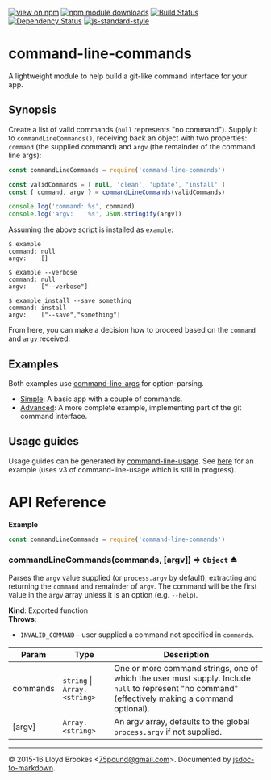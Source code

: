 [![view on npm](http://img.shields.io/npm/v/command-line-commands.svg)](https://www.npmjs.org/package/command-line-commands)
[![npm module downloads](http://img.shields.io/npm/dt/command-line-commands.svg)](https://www.npmjs.org/package/command-line-commands)
[![Build Status](https://travis-ci.org/75lb/command-line-commands.svg?branch=master)](https://travis-ci.org/75lb/command-line-commands)
[![Dependency Status](https://david-dm.org/75lb/command-line-commands.svg)](https://david-dm.org/75lb/command-line-commands)
[![js-standard-style](https://img.shields.io/badge/code%20style-standard-brightgreen.svg)](https://github.com/feross/standard)

# command-line-commands
A lightweight module to help build a git-like command interface for your app.

## Synopsis

Create a list of valid commands (`null` represents "no command"). Supply it to `commandLineCommands()`, receiving back an object with two properties: `command` (the supplied command) and `argv` (the remainder of the command line args):
```js
const commandLineCommands = require('command-line-commands')

const validCommands = [ null, 'clean', 'update', 'install' ]
const { command, argv } = commandLineCommands(validCommands)

console.log('command: %s', command)
console.log('argv:    %s', JSON.stringify(argv))
```

Assuming the above script is installed as `example`:
```
$ example
command: null
argv:    []

$ example --verbose
command: null
argv:    ["--verbose"]

$ example install --save something
command: install
argv:    ["--save","something"]
```

From here, you can make a decision how to proceed based on the `command` and `argv` received.

## Examples

Both examples use [command-line-args](https://github.com/75lb/command-line-args) for option-parsing.

- [Simple](https://github.com/75lb/command-line-commands/blob/master/example/simple.js): A basic app with a couple of commands.
- [Advanced](https://github.com/75lb/command-line-commands/blob/master/example/advanced/git.js): A more complete example, implementing part of the git command interface.

## Usage guides

Usage guides can be generated by [command-line-usage](https://github.com/75lb/command-line-usage). See [here](https://github.com/75lb/command-line-commands/blob/master/example/advanced/git.js) for an example (uses v3 of command-line-usage which is still in progress).

# API Reference
**Example**  
```js
const commandLineCommands = require('command-line-commands')
```
<a name="exp_module_command-line-commands--commandLineCommands"></a>

### commandLineCommands(commands, [argv]) ⇒ <code>Object</code> ⏏
Parses the `argv` value supplied (or `process.argv` by default), extracting and returning the `command` and remainder of `argv`. The command will be the first value in the `argv` array unless it is an option (e.g. `--help`).

**Kind**: Exported function  
**Throws**:

- `INVALID_COMMAND` - user supplied a command not specified in `commands`.


| Param | Type | Description |
| --- | --- | --- |
| commands | <code>string</code> &#124; <code>Array.&lt;string&gt;</code> | One or more command strings, one of which the user must supply. Include `null` to represent "no command" (effectively making a command optional). |
| [argv] | <code>Array.&lt;string&gt;</code> | An argv array, defaults to the global `process.argv` if not supplied. |


* * *

&copy; 2015-16 Lloyd Brookes \<75pound@gmail.com\>. Documented by [jsdoc-to-markdown](https://github.com/jsdoc2md/jsdoc-to-markdown).
